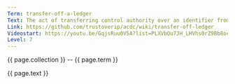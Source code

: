 ```yaml
---
Term: transfer-off-a-ledger
Text: The act of transferring control authority over an identifier from a ledger (or blockchain) to the native verifiable KERI data structure KEL
Link: https://github.com/trustoverip/acdc/wiki/transfer-off-ledger
Videostart: https://youtu.be/GqjsRuu0V5A?list=PLXVbQu7JH_LHVhs0rZ9Bb8ocyKlPljkaG&t=30m39s
Level: 7
---
```


{{ page.collection }} -- {{ page.term }}

   {{ page.text }}


